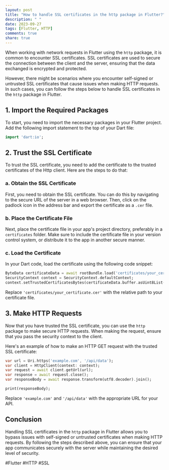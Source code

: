 ```yaml
---
layout: post
title: "How to handle SSL certificates in the http package in Flutter?"
description: " "
date: 2023-09-27
tags: [Flutter, HTTP]
comments: true
share: true
---
```


When working with network requests in Flutter using the `http` package, it is common to encounter SSL certificates. SSL certificates are used to secure the connection between the client and the server, ensuring that the data exchanged is encrypted and protected.

However, there might be scenarios where you encounter self-signed or untrusted SSL certificates that cause issues when making HTTP requests. In such cases, you can follow the steps below to handle SSL certificates in the `http` package in Flutter.

## 1. Import the Required Packages

To start, you need to import the necessary packages in your Flutter project. Add the following import statement to the top of your Dart file:

```dart
import 'dart:io';
```

## 2. Trust the SSL Certificate

To trust the SSL certificate, you need to add the certificate to the trusted certificates of the Http client. Here are the steps to do that:

### a. Obtain the SSL Certificate

First, you need to obtain the SSL certificate. You can do this by navigating to the secure URL of the server in a web browser. Then, click on the padlock icon in the address bar and export the certificate as a `.cer` file.

### b. Place the Certificate File

Next, place the certificate file in your app's project directory, preferably in a `certificates` folder. Make sure to include the certificate file in your version control system, or distribute it to the app in another secure manner.

### c. Load the Certificate

In your Dart code, load the certificate using the following code snippet:

```dart
ByteData certificateData = await rootBundle.load('certificates/your_certificate.cer');
SecurityContext context = SecurityContext.defaultContext;
context.setTrustedCertificatesBytes(certificateData.buffer.asUint8List());
```

Replace `'certificates/your_certificate.cer'` with the relative path to your certificate file.

## 3. Make HTTP Requests

Now that you have trusted the SSL certificate, you can use the `http` package to make secure HTTP requests. When making the request, ensure that you pass the security context to the client.

Here's an example of how to make an HTTP GET request with the trusted SSL certificate:

```dart
var url = Uri.https('example.com', '/api/data');
var client = HttpClient(context: context);
var request = await client.getUrl(url);
var response = await request.close();
var responseBody = await response.transform(utf8.decoder).join();

print(responseBody);
```

Replace `'example.com'` and `'/api/data'` with the appropriate URL for your API.

## Conclusion

Handling SSL certificates in the `http` package in Flutter allows you to bypass issues with self-signed or untrusted certificates when making HTTP requests. By following the steps described above, you can ensure that your app communicates securely with the server while maintaining the desired level of security.

#Flutter #HTTP #SSL